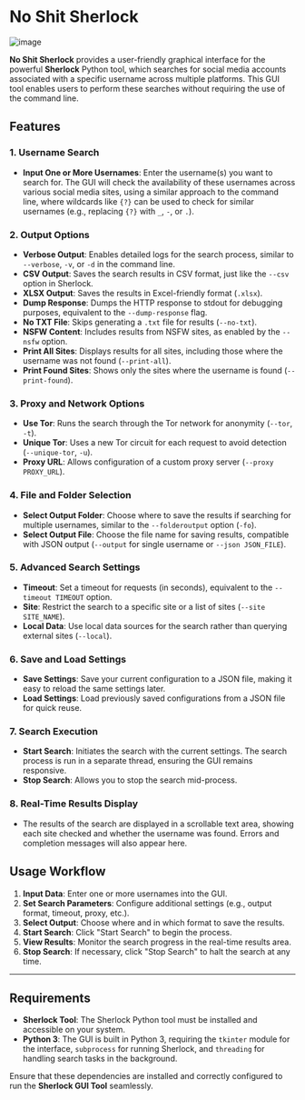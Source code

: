 
# **No Shit Sherlock**

![image](https://github.com/user-attachments/assets/36166a26-d3d9-4519-a4fb-145bb32cde47)

**No Shit Sherlock** provides a user-friendly graphical interface for the powerful **Sherlock** Python tool, which searches for social media accounts associated with a specific username across multiple platforms. This GUI tool enables users to perform these searches without requiring the use of the command line.

## **Features**

### **1. Username Search**
- **Input One or More Usernames**: Enter the username(s) you want to search for. The GUI will check the availability of these usernames across various social media sites, using a similar approach to the command line, where wildcards like `{?}` can be used to check for similar usernames (e.g., replacing `{?}` with `_`, `-`, or `.`).

### **2. Output Options**
- **Verbose Output**: Enables detailed logs for the search process, similar to `--verbose`, `-v`, or `-d` in the command line.
- **CSV Output**: Saves the search results in CSV format, just like the `--csv` option in Sherlock.
- **XLSX Output**: Saves the results in Excel-friendly format (`.xlsx`).
- **Dump Response**: Dumps the HTTP response to stdout for debugging purposes, equivalent to the `--dump-response` flag.
- **No TXT File**: Skips generating a `.txt` file for results (`--no-txt`).
- **NSFW Content**: Includes results from NSFW sites, as enabled by the `--nsfw` option.
- **Print All Sites**: Displays results for all sites, including those where the username was not found (`--print-all`).
- **Print Found Sites**: Shows only the sites where the username is found (`--print-found`).

### **3. Proxy and Network Options**
- **Use Tor**: Runs the search through the Tor network for anonymity (`--tor`, `-t`).
- **Unique Tor**: Uses a new Tor circuit for each request to avoid detection (`--unique-tor`, `-u`).
- **Proxy URL**: Allows configuration of a custom proxy server (`--proxy PROXY_URL`).

### **4. File and Folder Selection**
- **Select Output Folder**: Choose where to save the results if searching for multiple usernames, similar to the `--folderoutput` option (`-fo`).
- **Select Output File**: Choose the file name for saving results, compatible with JSON output (`--output` for single username or `--json JSON_FILE`).

### **5. Advanced Search Settings**
- **Timeout**: Set a timeout for requests (in seconds), equivalent to the `--timeout TIMEOUT` option.
- **Site**: Restrict the search to a specific site or a list of sites (`--site SITE_NAME`).
- **Local Data**: Use local data sources for the search rather than querying external sites (`--local`).

### **6. Save and Load Settings**
- **Save Settings**: Save your current configuration to a JSON file, making it easy to reload the same settings later.
- **Load Settings**: Load previously saved configurations from a JSON file for quick reuse.

### **7. Search Execution**
- **Start Search**: Initiates the search with the current settings. The search process is run in a separate thread, ensuring the GUI remains responsive.
- **Stop Search**: Allows you to stop the search mid-process.

### **8. Real-Time Results Display**
- The results of the search are displayed in a scrollable text area, showing each site checked and whether the username was found. Errors and completion messages will also appear here.

## **Usage Workflow**

1. **Input Data**: Enter one or more usernames into the GUI.
2. **Set Search Parameters**: Configure additional settings (e.g., output format, timeout, proxy, etc.).
3. **Select Output**: Choose where and in which format to save the results.
4. **Start Search**: Click "Start Search" to begin the process.
5. **View Results**: Monitor the search progress in the real-time results area.
6. **Stop Search**: If necessary, click "Stop Search" to halt the search at any time.

---

## **Requirements**

- **Sherlock Tool**: The Sherlock Python tool must be installed and accessible on your system.
- **Python 3**: The GUI is built in Python 3, requiring the `tkinter` module for the interface, `subprocess` for running Sherlock, and `threading` for handling search tasks in the background.

Ensure that these dependencies are installed and correctly configured to run the **Sherlock GUI Tool** seamlessly.

